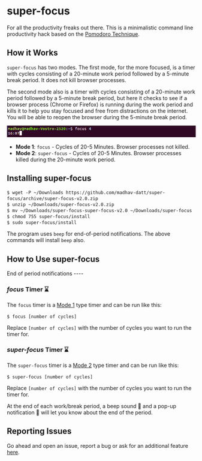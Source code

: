 # super-focus
For all the productivity freaks out there. This is a minimalistic command line productivity hack based on the [Pomodoro Technique](http://pomodorotechnique.com/).

## How it Works

`super-focus` has two modes. The first mode, for the more focused, is a timer with cycles consisting of a 20-minute work period followed by a 5-minute break period. It does not kill browser processes.

The second mode also is a timer with cycles consisting of a 20-minute work period followed by a 5-minute break period, but here it checks to see if a browser process (Chrome or Firefox) is running during the work period and kills it to help you stay focused and free from distractions on the internet. You will be able to reopen the browser during the 5-minute break period.

![Regular Timer Example](https://github.com/madhav-datt/super-focus/blob/master/Resources/Timer_Example.png)

* <a name="mode1">**Mode 1**</a>: `focus` - Cycles of 20-5 Minutes. Browser processes not killed.
* <a name="mode2">**Mode 2**</a>: `super-focus` - Cycles of 20-5 Minutes. Browser processes killed during the 20-minute work period.

## Installing super-focus

    $ wget -P ~/Downloads https://github.com/madhav-datt/super-focus/archive/super-focus-v2.0.zip
    $ unzip ~/Downloads/super-focus-v2.0.zip
    $ mv ~/Downloads/super-focus-super-focus-v2.0 ~/Downloads/super-focus
    $ chmod 755 super-focus/install
    $ sudo super-focus/install
    
The program uses `beep` for end-of-period notifications. The above commands will install `beep` also.
    
## How to Use super-focus

End of period notifications ----

### _focus_ Timer :hourglass:

The `focus` timer is a [Mode 1](#mode1) type timer and can be run like this:

    $ focus [number of cycles]
    
Replace `[number of cycles]` with the number of cycles you want to run the timer for.

### _super-focus_ Timer :hourglass:

The `super-focus` timer is a [Mode 2](#mode2) type timer and can be run like this:

    $ super-focus [number of cycles]
    
Replace `[number of cycles]` with the number of cycles you want to run the timer for.

At the end of each work/break period, a beep sound :bell: and a pop-up notification :speech_balloon: will let you know about the end of the period.

## Reporting Issues

Go ahead and open an issue, report a bug or ask for an additional feature [here](https://github.com/madhav-datt/super-focus/issues).
